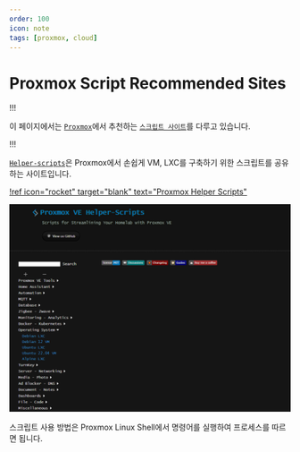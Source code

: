 ```yaml
---
order: 100
icon: note
tags: [proxmox, cloud]
---
```


# Proxmox Script Recommended Sites

!!!

이 페이지에서는 [`Proxmox`](https://www.proxmox.com/en/)에서 추천하는 [`스크립트 사이트`](https://helper-scripts.com/)를 다루고 있습니다.

!!!

[`Helper-scripts`](https://helper-scripts.com)은 Proxmox에서 손쉽게 VM, LXC를 구축하기 위한 스크립트를 공유하는 사이트입니다.

[!ref icon="rocket" target="blank" text="Proxmox Helper Scripts"](https://helper-scripts.com)

![Proxmox helper-scripts Screenshot](/static/attachments/proxmox_script_image.png)

스크립트 사용 방법은 Proxmox Linux Shell에서 명령어를 실행하여 프로세스를 따르면 됩니다.
